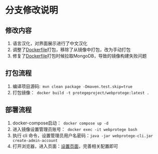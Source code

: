 # 分支修改说明

## 修改内容
1. 语言汉化，对界面展示进行了中文汉化
2. 调整了[Dockerfile](Dockerfile)打包，移除了从镜像中打包，改为手动打包
3. 修复了[Dockerfile](Dockerfile)打包时候拉取MongoDB，导致的镜像构建失败问题

## 打包流程
1. 编译项目源码:` mvn clean package -Dmaven.test.skip=true`
2. 打包镜像：` docker build -t protegeproject/webprotege:latest .`

## 部署流程
1. docker-compose启动：` docker compose up -d`
2. 进入镜像设置管理员账号：` docker exec -it webprotege bash`
3. 执行 cli 命令，设置管理员用户名密码：`java -jar webprotege-cli.jar create-admin-account`
4. 打开浏览器，进入页面：[设置页面](http://localhost:8080/#application/settings)，完善相关配置即可

